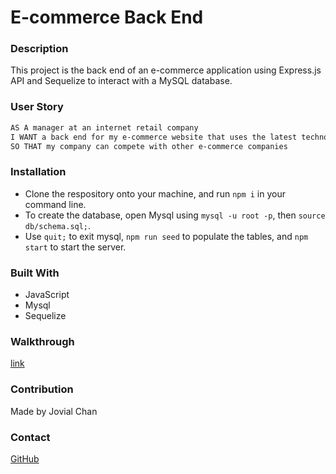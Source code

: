 # E-commerce Back End

### Description

This project is the back end of an e-commerce application using Express.js API and Sequelize to interact with a MySQL database.

### User Story

```md
AS A manager at an internet retail company
I WANT a back end for my e-commerce website that uses the latest technologies
SO THAT my company can compete with other e-commerce companies
```

### Installation

- Clone the respository onto your machine, and run `npm i` in your command line.
- To create the database, open Mysql using `mysql -u root -p`, then `source db/schema.sql;`.
- Use `quit;` to exit mysql, `npm run seed` to populate the tables, and `npm start` to start the server.

### Built With

- JavaScript
- Mysql
- Sequelize

### Walkthrough

[link]()

### Contribution

Made by Jovial Chan

### Contact

[GitHub](github.com/CloudyLondon)
